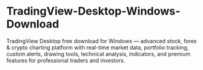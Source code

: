 # TradingView-Desktop-Windows-Download
TradingView Desktop free download for Windows — advanced stock, forex &amp; crypto charting platform with real-time market data, portfolio tracking, custom alerts, drawing tools, technical analysis, indicators, and premium features for professional traders and investors.
